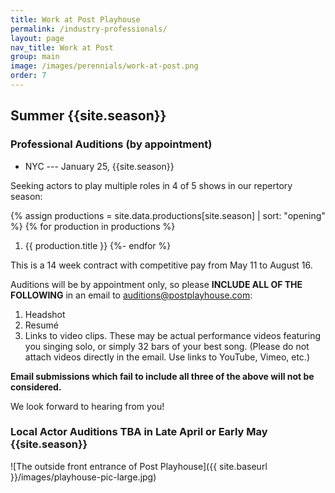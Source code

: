 ```yaml
---
title: Work at Post Playhouse
permalink: /industry-professionals/
layout: page
nav_title: Work at Post
group: main
image: /images/perennials/work-at-post.png
order: 7
---
```


## Summer {{site.season}}

### Professional Auditions (by appointment)

- NYC --- January 25, {{site.season}}

Seeking actors to play multiple roles in 4 of 5 shows in our repertory season:

{% assign productions = site.data.productions[site.season] | sort: "opening" %}
{% for production in productions %}

1. {{ production.title }}
   {%- endfor %}

This is a 14 week contract with competitive pay from May 11 to August 16.

Auditions will be by appointment only, so please **INCLUDE ALL OF THE
FOLLOWING** in an email to [auditions@postplayhouse.com](mailto:auditions@postplayhouse.com):

1. Headshot
2. Resum&eacute;
3. Links to video clips. These may be actual performance videos featuring you
   singing solo, or simply 32 bars of your best song. (Please do not attach
   videos directly in the email. Use links to YouTube, Vimeo, etc.)

**Email submissions which fail to include all three of the above will not be
considered.**

We look forward to hearing from you!

### Local Actor Auditions TBA in Late April or Early May {{site.season}}

![The outside front entrance of Post Playhouse]({{ site.baseurl }}/images/playhouse-pic-large.jpg)
